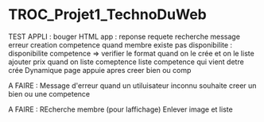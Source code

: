 # TROC_Projet1_TechnoDuWeb

TEST APPLI :
bouger HTML app : reponse requete recherche
message erreur creation competence quand membre existe pas
disponibilite : disponibilite competence => verifier le format quand on le crée et on le liste
ajouter prix quand on liste comeptence
liste competence qui vient detre crée
Dynamique page appuie apres creer bien ou comp

A FAIRE :
Message d'erreur quand un utiluisateur inconnu souhaite creer un bien ou une competence



A FAIRE :
REcherche membre (pour laffichage)
Enlever image et liste
